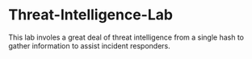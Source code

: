 # Threat-Intelligence-Lab
This lab involes a great deal of threat intelligence from a single hash to gather information to assist incident responders.
